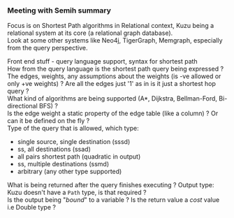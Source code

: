 ### Meeting with Semih summary

Focus is on Shortest Path algorithms in Relational context, Kuzu being a relational system at its core (a relational graph database).  
Look at some other systems like Neo4j, TigerGraph, Memgraph, especially from the query perspective.

Front end stuff - query language support, syntax for shortest path  
How from the query language is the shortest path query being expressed ?  
The edges, weights, any assumptions about the weights (is -ve allowed or only +ve weights) ? Are all the edges just '1' as in is it just a shortest hop query ?  
What kind of algorithms are being supported (A*, Dijkstra, Bellman-Ford, Bi-directional BFS) ?  
Is the edge weight a static property of the edge table (like a column) ? Or can it be defined on the fly ?  
Type of the query that is allowed, which type:

- single source, single destination (sssd)
- ss, all destinations (ssad)
- all pairs shortest path (quadratic in output)
- ss, multiple destinations (ssmd)
- arbitrary (any other type supported)

What is being returned after the query finishes executing ? Output type: Kuzu doesn't have a `Path` type, is that required ?  
Is the output being "_bound_" to a variable ? Is the return value a _cost_ value i.e Double type ?  


